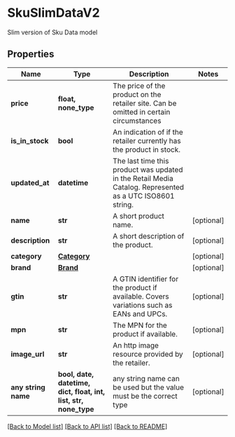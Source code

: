 # SkuSlimDataV2

Slim  version of Sku Data model

## Properties
Name | Type | Description | Notes
------------ | ------------- | ------------- | -------------
**price** | **float, none_type** | The price of the product on the retailer site. Can be omitted in certain circumstances | 
**is_in_stock** | **bool** | An indication of if the retailer currently has the product in stock. | 
**updated_at** | **datetime** | The last time this product was updated in the Retail Media Catalog. Represented as a UTC ISO8601 string. | 
**name** | **str** | A short product name. | [optional] 
**description** | **str** | A short description of the product. | [optional] 
**category** | [**Category**](Category.md) |  | [optional] 
**brand** | [**Brand**](Brand.md) |  | [optional] 
**gtin** | **str** | A GTIN identifier for the product if available. Covers variations such as EANs and UPCs. | [optional] 
**mpn** | **str** | The MPN for the product if available. | [optional] 
**image_url** | **str** | An http image resource provided by the retailer. | [optional] 
**any string name** | **bool, date, datetime, dict, float, int, list, str, none_type** | any string name can be used but the value must be the correct type | [optional]

[[Back to Model list]](../README.md#documentation-for-models) [[Back to API list]](../README.md#documentation-for-api-endpoints) [[Back to README]](../README.md)


